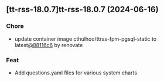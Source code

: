 

## [tt-rss-18.0.7]tt-rss-18.0.7 (2024-06-16)

### Chore



- update container image cthulhoo/ttrss-fpm-pgsql-static to latest[@88116c6](https://github.com/88116c6) by renovate

### Feat



- Add questions.yaml files for various system charts
